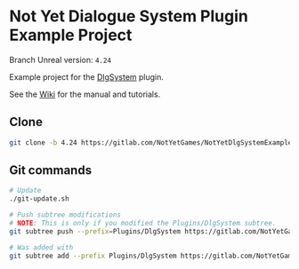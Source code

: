 # Not Yet Dialogue System Plugin Example Project

Branch Unreal version: `4.24`

Example project for the [DlgSystem](https://gitlab.com/NotYetGames/DlgSystem/tree/4.24) plugin.

See the [Wiki](https://gitlab.com/NotYetGames/DlgSystem/wikis/home) for the manual and tutorials.

## Clone

```sh
git clone -b 4.24 https://gitlab.com/NotYetGames/NotYetDlgSystemExample.git
```

## Git commands
```sh
# Update
./git-update.sh

# Push subtree modifications
# NOTE: This is only if you modified the Plugins/DlgSystem subtree.
git subtree push --prefix=Plugins/DlgSystem https://gitlab.com/NotYetGames/DlgSystem.git 4.24

# Was added with
git subtree add --prefix Plugins/DlgSystem https://gitlab.com/NotYetGames/DlgSystem.git 4.24 --squash
```
